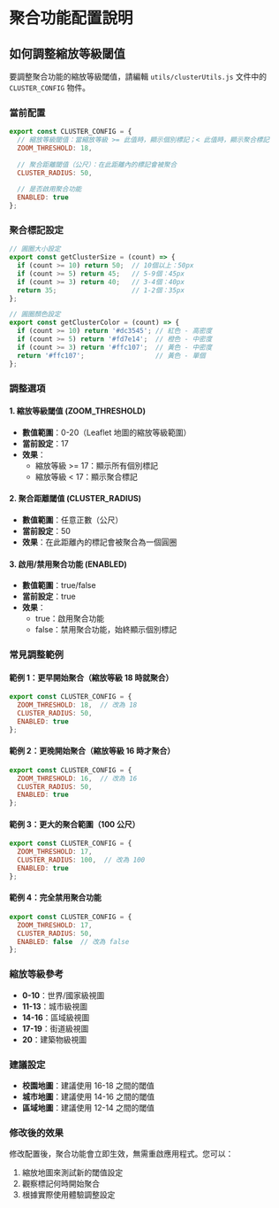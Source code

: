 # 聚合功能配置說明

## 如何調整縮放等級閾值

要調整聚合功能的縮放等級閾值，請編輯 `utils/clusterUtils.js` 文件中的 `CLUSTER_CONFIG` 物件。

### 當前配置
```javascript
export const CLUSTER_CONFIG = {
  // 縮放等級閾值：當縮放等級 >= 此值時，顯示個別標記；< 此值時，顯示聚合標記
  ZOOM_THRESHOLD: 18,
  
  // 聚合距離閾值（公尺）：在此距離內的標記會被聚合
  CLUSTER_RADIUS: 50,
  
  // 是否啟用聚合功能
  ENABLED: true
};
```

### 聚合標記設定
```javascript
// 圓圈大小設定
export const getClusterSize = (count) => {
  if (count >= 10) return 50;  // 10個以上：50px
  if (count >= 5) return 45;   // 5-9個：45px
  if (count >= 3) return 40;   // 3-4個：40px
  return 35;                   // 1-2個：35px
};

// 圓圈顏色設定
export const getClusterColor = (count) => {
  if (count >= 10) return '#dc3545'; // 紅色 - 高密度
  if (count >= 5) return '#fd7e14';  // 橙色 - 中密度
  if (count >= 3) return '#ffc107';  // 黃色 - 中密度
  return '#ffc107';                  // 黃色 - 單個
};
```

### 調整選項

#### 1. 縮放等級閾值 (ZOOM_THRESHOLD)
- **數值範圍**：0-20（Leaflet 地圖的縮放等級範圍）
- **當前設定**：17
- **效果**：
  - 縮放等級 >= 17：顯示所有個別標記
  - 縮放等級 < 17：顯示聚合標記

#### 2. 聚合距離閾值 (CLUSTER_RADIUS)
- **數值範圍**：任意正數（公尺）
- **當前設定**：50
- **效果**：在此距離內的標記會被聚合為一個圓圈

#### 3. 啟用/禁用聚合功能 (ENABLED)
- **數值範圍**：true/false
- **當前設定**：true
- **效果**：
  - true：啟用聚合功能
  - false：禁用聚合功能，始終顯示個別標記

### 常見調整範例

#### 範例 1：更早開始聚合（縮放等級 18 時就聚合）
```javascript
export const CLUSTER_CONFIG = {
  ZOOM_THRESHOLD: 18,  // 改為 18
  CLUSTER_RADIUS: 50,
  ENABLED: true
};
```

#### 範例 2：更晚開始聚合（縮放等級 16 時才聚合）
```javascript
export const CLUSTER_CONFIG = {
  ZOOM_THRESHOLD: 16,  // 改為 16
  CLUSTER_RADIUS: 50,
  ENABLED: true
};
```

#### 範例 3：更大的聚合範圍（100 公尺）
```javascript
export const CLUSTER_CONFIG = {
  ZOOM_THRESHOLD: 17,
  CLUSTER_RADIUS: 100,  // 改為 100
  ENABLED: true
};
```

#### 範例 4：完全禁用聚合功能
```javascript
export const CLUSTER_CONFIG = {
  ZOOM_THRESHOLD: 17,
  CLUSTER_RADIUS: 50,
  ENABLED: false  // 改為 false
};
```

### 縮放等級參考
- **0-10**：世界/國家級視圖
- **11-13**：城市級視圖
- **14-16**：區域級視圖
- **17-19**：街道級視圖
- **20**：建築物級視圖

### 建議設定
- **校園地圖**：建議使用 16-18 之間的閾值
- **城市地圖**：建議使用 14-16 之間的閾值
- **區域地圖**：建議使用 12-14 之間的閾值

### 修改後的效果
修改配置後，聚合功能會立即生效，無需重啟應用程式。您可以：
1. 縮放地圖來測試新的閾值設定
2. 觀察標記何時開始聚合
3. 根據實際使用體驗調整設定 